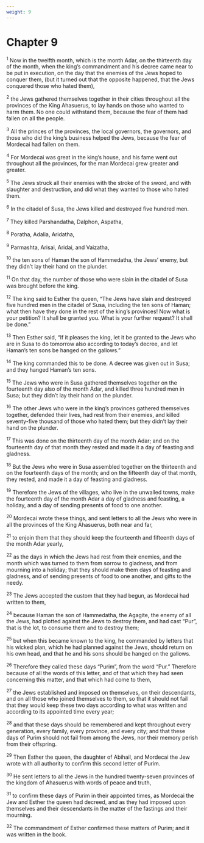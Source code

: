 ```yaml
---
weight: 9
---
```


# Chapter 9

<sup>1</sup> Now in the twelfth month, which is the month Adar, on the thirteenth day of the month, when the king’s commandment and his decree came near to be put in execution, on the day that the enemies of the Jews hoped to conquer them, (but it turned out that the opposite happened, that the Jews conquered those who hated them), 

<sup>2</sup> the Jews gathered themselves together in their cities throughout all the provinces of the King Ahasuerus, to lay hands on those who wanted to harm them. No one could withstand them, because the fear of them had fallen on all the people. 

<sup>3</sup> All the princes of the provinces, the local governors, the governors, and those who did the king’s business helped the Jews, because the fear of Mordecai had fallen on them. 

<sup>4</sup> For Mordecai was great in the king’s house, and his fame went out throughout all the provinces, for the man Mordecai grew greater and greater. 

<sup>5</sup> The Jews struck all their enemies with the stroke of the sword, and with slaughter and destruction, and did what they wanted to those who hated them. 

<sup>6</sup> In the citadel of Susa, the Jews killed and destroyed five hundred men. 

<sup>7</sup> They killed Parshandatha, Dalphon, Aspatha, 

<sup>8</sup> Poratha, Adalia, Aridatha, 

<sup>9</sup> Parmashta, Arisai, Aridai, and Vaizatha, 

<sup>10</sup> the ten sons of Haman the son of Hammedatha, the Jews’ enemy, but they didn’t lay their hand on the plunder. 

<sup>11</sup> On that day, the number of those who were slain in the citadel of Susa was brought before the king. 

<sup>12</sup> The king said to Esther the queen, “The Jews have slain and destroyed five hundred men in the citadel of Susa, including the ten sons of Haman; what then have they done in the rest of the king’s provinces! Now what is your petition? It shall be granted you. What is your further request? It shall be done.” 

<sup>13</sup> Then Esther said, “If it pleases the king, let it be granted to the Jews who are in Susa to do tomorrow also according to today’s decree, and let Haman’s ten sons be hanged on the gallows.” 

<sup>14</sup> The king commanded this to be done. A decree was given out in Susa; and they hanged Haman’s ten sons. 

<sup>15</sup> The Jews who were in Susa gathered themselves together on the fourteenth day also of the month Adar, and killed three hundred men in Susa; but they didn’t lay their hand on the plunder. 

<sup>16</sup> The other Jews who were in the king’s provinces gathered themselves together, defended their lives, had rest from their enemies, and killed seventy-five thousand of those who hated them; but they didn’t lay their hand on the plunder. 

<sup>17</sup> This was done on the thirteenth day of the month Adar; and on the fourteenth day of that month they rested and made it a day of feasting and gladness. 

<sup>18</sup> But the Jews who were in Susa assembled together on the thirteenth and on the fourteenth days of the month; and on the fifteenth day of that month, they rested, and made it a day of feasting and gladness. 

<sup>19</sup> Therefore the Jews of the villages, who live in the unwalled towns, make the fourteenth day of the month Adar a day of gladness and feasting, a holiday, and a day of sending presents of food to one another. 

<sup>20</sup> Mordecai wrote these things, and sent letters to all the Jews who were in all the provinces of the King Ahasuerus, both near and far, 

<sup>21</sup> to enjoin them that they should keep the fourteenth and fifteenth days of the month Adar yearly, 

<sup>22</sup> as the days in which the Jews had rest from their enemies, and the month which was turned to them from sorrow to gladness, and from mourning into a holiday; that they should make them days of feasting and gladness, and of sending presents of food to one another, and gifts to the needy. 

<sup>23</sup> The Jews accepted the custom that they had begun, as Mordecai had written to them, 

<sup>24</sup> because Haman the son of Hammedatha, the Agagite, the enemy of all the Jews, had plotted against the Jews to destroy them, and had cast “Pur”, that is the lot, to consume them and to destroy them; 

<sup>25</sup> but when this became known to the king, he commanded by letters that his wicked plan, which he had planned against the Jews, should return on his own head, and that he and his sons should be hanged on the gallows. 

<sup>26</sup> Therefore they called these days “Purim”, from the word “Pur.” Therefore because of all the words of this letter, and of that which they had seen concerning this matter, and that which had come to them, 

<sup>27</sup> the Jews established and imposed on themselves, on their descendants, and on all those who joined themselves to them, so that it should not fail that they would keep these two days according to what was written and according to its appointed time every year; 

<sup>28</sup> and that these days should be remembered and kept throughout every generation, every family, every province, and every city; and that these days of Purim should not fail from among the Jews, nor their memory perish from their offspring. 

<sup>29</sup> Then Esther the queen, the daughter of Abihail, and Mordecai the Jew wrote with all authority to confirm this second letter of Purim. 

<sup>30</sup> He sent letters to all the Jews in the hundred twenty-seven provinces of the kingdom of Ahasuerus with words of peace and truth, 

<sup>31</sup> to confirm these days of Purim in their appointed times, as Mordecai the Jew and Esther the queen had decreed, and as they had imposed upon themselves and their descendants in the matter of the fastings and their mourning. 

<sup>32</sup> The commandment of Esther confirmed these matters of Purim; and it was written in the book. 


